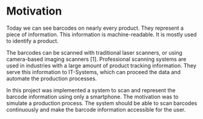 # Motivation

Today we can see barcodes on nearly every product. They represent a piece of information. This information is machine-readable. It is mostly used to identify a product.

The barcodes can be scanned with traditional laser scanners, or using camera-based imaging scanners [1]. Professional scanning systems are used in industries with a large amount of product tracking information. They serve this information to IT-Systems, which can proceed the data and automate the production processes.

In this project was implemented a system to scan and represent the barcode information using only a smartphone. The motivation was to simulate a production process. The system should be able to scan barcodes continuously and make the barcode information accessible for the user.
